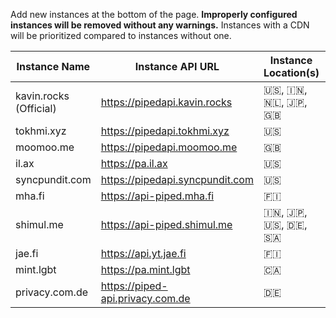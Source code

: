 Add new instances at the bottom of the page. **Improperly configured instances will be removed without any warnings.** Instances with a CDN will be prioritized compared to instances without one.

Instance Name | Instance API URL | Instance Location(s) | CDN | Registered Users
--- | --- | --- | --- | ---
kavin.rocks (Official) | https://pipedapi.kavin.rocks | 🇺🇸, 🇮🇳, 🇳🇱, 🇯🇵, 🇬🇧 | Yes | ![](https://pipedapi.kavin.rocks/registered/badge)
tokhmi.xyz | https://pipedapi.tokhmi.xyz | 🇺🇸 | Yes | ![](https://pipedapi.tokhmi.xyz/registered/badge)
moomoo.me | https://pipedapi.moomoo.me | 🇬🇧 | Yes | ![](https://pipedapi.moomoo.me/registered/badge)
il.ax | https://pa.il.ax | 🇺🇸 | Yes | ![](https://pa.il.ax/registered/badge)
syncpundit.com | https://pipedapi.syncpundit.com | 🇺🇸 | Yes | ![](https://pipedapi.syncpundit.com/registered/badge)
mha.fi | https://api-piped.mha.fi | 🇫🇮 | Yes | ![](https://api-piped.mha.fi/registered/badge)
shimul.me | https://api-piped.shimul.me | 🇮🇳, 🇯🇵, 🇺🇸, 🇩🇪, 🇸🇦 | Yes | ![](https://api-piped.shimul.me/registered/badge)
jae.fi | https://api.yt.jae.fi | 🇫🇮 | No | ![](https://api.yt.jae.fi/registered/badge)
mint.lgbt | https://pa.mint.lgbt | 🇨🇦 | No | ![](https://pa.mint.lgbt/registered/badge)
privacy.com.de | https://piped-api.privacy.com.de | 🇩🇪 | No | ![](https://piped-api.privacy.com.de/registered/badge)

